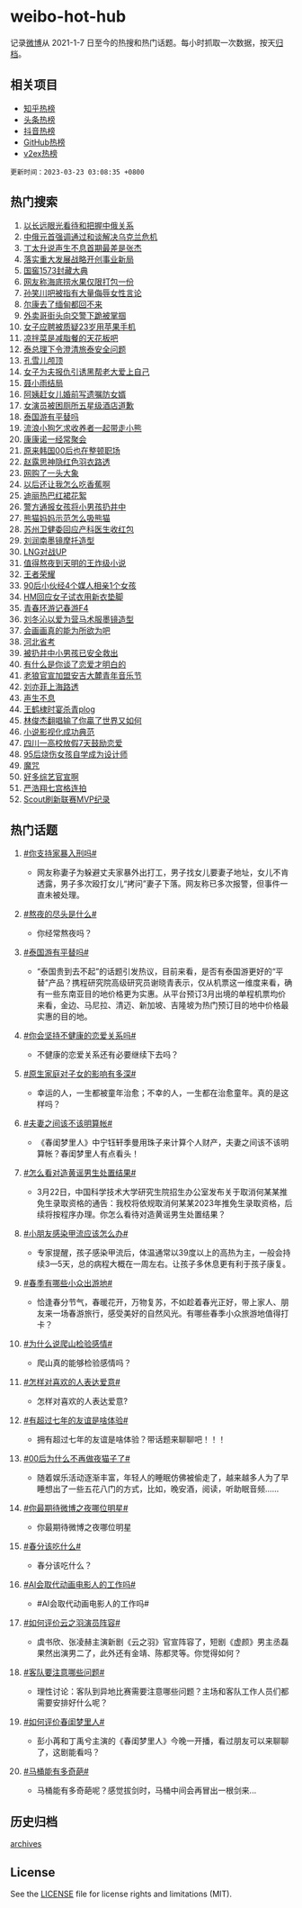 # weibo-hot-hub

记录[微博](https://www.weibo.com)从 2021-1-7 日至今的热搜和热门话题。每小时抓取一次数据，按天[归档](archives)。

## 相关项目

- [知乎热榜](https://github.com/lonnyzhang423/zhihu-hot-hub)
- [头条热榜](https://github.com/lonnyzhang423/toutiao-hot-hub)
- [抖音热榜](https://github.com/lonnyzhang423/douyin-hot-hub)
- [GitHub热榜](https://github.com/lonnyzhang423/github-hot-hub)
- [v2ex热榜](https://github.com/lonnyzhang423/v2ex-hot-hub)


`更新时间：2023-03-23 03:08:35 +0800`

## 热门搜索

1. [以长远眼光看待和把握中俄关系](https://m.weibo.cn/search?containerid=100103type%3D1%26t%3D10%26q%3D%23%E4%BB%A5%E9%95%BF%E8%BF%9C%E7%9C%BC%E5%85%89%E7%9C%8B%E5%BE%85%E5%92%8C%E6%8A%8A%E6%8F%A1%E4%B8%AD%E4%BF%84%E5%85%B3%E7%B3%BB%23&stream_entry_id=51&isnewpage=1&extparam=seat%3D1%26stream_entry_id%3D51%26c_type%3D51%26dgr%3D0%26pos%3D0%26filter_type%3Drealtimehot%26cate%3D10103%26display_time%3D1679512113%26pre_seqid%3D167951155010992655197&luicode=10000011&lfid=106003type%253D25%2526t%253D3%2526disable_hot%253D1%2526filter_type%253Drealtimehot)
1. [中俄元首强调通过和谈解决乌克兰危机](https://m.weibo.cn/search?containerid=100103type%3D1%26t%3D10%26q%3D%23%E4%B8%AD%E4%BF%84%E5%85%83%E9%A6%96%E5%BC%BA%E8%B0%83%E9%80%9A%E8%BF%87%E5%92%8C%E8%B0%88%E8%A7%A3%E5%86%B3%E4%B9%8C%E5%85%8B%E5%85%B0%E5%8D%B1%E6%9C%BA%23&stream_entry_id=31&isnewpage=1&extparam=seat%3D1%26band_rank%3D1%26cate%3D5001%26realpos%3D1%26dgr%3D0%26flag%3D0%26c_type%3D31%26q%3D%2523%25E4%25B8%25AD%25E4%25BF%2584%25E5%2585%2583%25E9%25A6%2596%25E5%25BC%25BA%25E8%25B0%2583%25E9%2580%259A%25E8%25BF%2587%25E5%2592%258C%25E8%25B0%2588%25E8%25A7%25A3%25E5%2586%25B3%25E4%25B9%258C%25E5%2585%258B%25E5%2585%25B0%25E5%258D%25B1%25E6%259C%25BA%2523%26stream_entry_id%3D31%26pos%3D0%26filter_type%3Drealtimehot%26lcate%3D5001%26display_time%3D1679512113%26pre_seqid%3D167951155010992655197&luicode=10000011&lfid=106003type%253D25%2526t%253D3%2526disable_hot%253D1%2526filter_type%253Drealtimehot)
1. [丁太升说声生不息首期最差是张杰](https://m.weibo.cn/search?containerid=100103type%3D1%26t%3D10%26q%3D%23%E4%B8%81%E5%A4%AA%E5%8D%87%E8%AF%B4%E5%A3%B0%E7%94%9F%E4%B8%8D%E6%81%AF%E9%A6%96%E6%9C%9F%E6%9C%80%E5%B7%AE%E6%98%AF%E5%BC%A0%E6%9D%B0%23&stream_entry_id=31&isnewpage=1&extparam=seat%3D1%26band_rank%3D2%26cate%3D5001%26realpos%3D2%26dgr%3D0%26flag%3D0%26c_type%3D31%26q%3D%2523%25E4%25B8%2581%25E5%25A4%25AA%25E5%258D%2587%25E8%25AF%25B4%25E5%25A3%25B0%25E7%2594%259F%25E4%25B8%258D%25E6%2581%25AF%25E9%25A6%2596%25E6%259C%259F%25E6%259C%2580%25E5%25B7%25AE%25E6%2598%25AF%25E5%25BC%25A0%25E6%259D%25B0%2523%26stream_entry_id%3D31%26pos%3D1%26filter_type%3Drealtimehot%26lcate%3D5001%26display_time%3D1679512113%26pre_seqid%3D167951155010992655197&luicode=10000011&lfid=106003type%253D25%2526t%253D3%2526disable_hot%253D1%2526filter_type%253Drealtimehot)
1. [落实重大发展战略开创事业新局](https://m.weibo.cn/search?containerid=100103type%3D1%26t%3D10%26q%3D%23%E8%90%BD%E5%AE%9E%E9%87%8D%E5%A4%A7%E5%8F%91%E5%B1%95%E6%88%98%E7%95%A5%E5%BC%80%E5%88%9B%E4%BA%8B%E4%B8%9A%E6%96%B0%E5%B1%80%23&stream_entry_id=31&isnewpage=1&extparam=seat%3D1%26band_rank%3D3%26cate%3D5001%26realpos%3D3%26dgr%3D0%26flag%3D0%26c_type%3D31%26q%3D%2523%25E8%2590%25BD%25E5%25AE%259E%25E9%2587%258D%25E5%25A4%25A7%25E5%258F%2591%25E5%25B1%2595%25E6%2588%2598%25E7%2595%25A5%25E5%25BC%2580%25E5%2588%259B%25E4%25BA%258B%25E4%25B8%259A%25E6%2596%25B0%25E5%25B1%2580%2523%26stream_entry_id%3D31%26pos%3D2%26filter_type%3Drealtimehot%26lcate%3D5001%26display_time%3D1679512113%26pre_seqid%3D167951155010992655197&luicode=10000011&lfid=106003type%253D25%2526t%253D3%2526disable_hot%253D1%2526filter_type%253Drealtimehot)
1. [国窖1573封藏大典](https://m.weibo.cn/search?containerid=100103type%3D1%26t%3D10%26q%3D%23%E5%9B%BD%E7%AA%961573%E5%B0%81%E8%97%8F%E5%A4%A7%E5%85%B8%23&stream_entry_id=31&isnewpage=1&extparam=seat%3D1%26band_rank%3D4%26topic_ad%3D1%26cate%3D5001%26dgr%3D0%26c_type%3D31%26q%3D%2523%25E5%259B%25BD%25E7%25AA%25961573%25E5%25B0%2581%25E8%2597%258F%25E5%25A4%25A7%25E5%2585%25B8%2523%26stream_entry_id%3D31%26pos%3D3%26filter_type%3Drealtimehot%26lcate%3D5001%26adid%3D183549%26display_time%3D1679512113%26pre_seqid%3D167951155010992655197&luicode=10000011&lfid=106003type%253D25%2526t%253D3%2526disable_hot%253D1%2526filter_type%253Drealtimehot)
1. [网友称海底捞水果仅限打包一份](https://m.weibo.cn/search?containerid=100103type%3D1%26t%3D10%26q%3D%23%E7%BD%91%E5%8F%8B%E7%A7%B0%E6%B5%B7%E5%BA%95%E6%8D%9E%E6%B0%B4%E6%9E%9C%E4%BB%85%E9%99%90%E6%89%93%E5%8C%85%E4%B8%80%E4%BB%BD%23&stream_entry_id=31&isnewpage=1&extparam=seat%3D1%26band_rank%3D4%26cate%3D5001%26realpos%3D4%26dgr%3D0%26flag%3D1%26c_type%3D31%26q%3D%2523%25E7%25BD%2591%25E5%258F%258B%25E7%25A7%25B0%25E6%25B5%25B7%25E5%25BA%2595%25E6%258D%259E%25E6%25B0%25B4%25E6%259E%259C%25E4%25BB%2585%25E9%2599%2590%25E6%2589%2593%25E5%258C%2585%25E4%25B8%2580%25E4%25BB%25BD%2523%26stream_entry_id%3D31%26pos%3D4%26filter_type%3Drealtimehot%26lcate%3D5001%26display_time%3D1679512113%26pre_seqid%3D167951155010992655197&luicode=10000011&lfid=106003type%253D25%2526t%253D3%2526disable_hot%253D1%2526filter_type%253Drealtimehot)
1. [孙笑川吧被指有大量侮辱女性言论](https://m.weibo.cn/search?containerid=100103type%3D1%26t%3D10%26q%3D%23%E5%AD%99%E7%AC%91%E5%B7%9D%E5%90%A7%E8%A2%AB%E6%8C%87%E6%9C%89%E5%A4%A7%E9%87%8F%E4%BE%AE%E8%BE%B1%E5%A5%B3%E6%80%A7%E8%A8%80%E8%AE%BA%23&stream_entry_id=31&isnewpage=1&extparam=seat%3D1%26band_rank%3D5%26cate%3D5001%26realpos%3D5%26dgr%3D0%26flag%3D0%26c_type%3D31%26q%3D%2523%25E5%25AD%2599%25E7%25AC%2591%25E5%25B7%259D%25E5%2590%25A7%25E8%25A2%25AB%25E6%258C%2587%25E6%259C%2589%25E5%25A4%25A7%25E9%2587%258F%25E4%25BE%25AE%25E8%25BE%25B1%25E5%25A5%25B3%25E6%2580%25A7%25E8%25A8%2580%25E8%25AE%25BA%2523%26stream_entry_id%3D31%26pos%3D5%26filter_type%3Drealtimehot%26lcate%3D5001%26display_time%3D1679512113%26pre_seqid%3D167951155010992655197&luicode=10000011&lfid=106003type%253D25%2526t%253D3%2526disable_hot%253D1%2526filter_type%253Drealtimehot)
1. [尔康去了缅甸都回不来](https://m.weibo.cn/search?containerid=100103type%3D1%26t%3D10%26q%3D%23%E5%B0%94%E5%BA%B7%E5%8E%BB%E4%BA%86%E7%BC%85%E7%94%B8%E9%83%BD%E5%9B%9E%E4%B8%8D%E6%9D%A5%23&stream_entry_id=31&isnewpage=1&extparam=seat%3D1%26band_rank%3D6%26cate%3D5001%26realpos%3D6%26dgr%3D0%26flag%3D2%26c_type%3D31%26q%3D%2523%25E5%25B0%2594%25E5%25BA%25B7%25E5%258E%25BB%25E4%25BA%2586%25E7%25BC%2585%25E7%2594%25B8%25E9%2583%25BD%25E5%259B%259E%25E4%25B8%258D%25E6%259D%25A5%2523%26stream_entry_id%3D31%26pos%3D6%26filter_type%3Drealtimehot%26lcate%3D5001%26display_time%3D1679512113%26pre_seqid%3D167951155010992655197&luicode=10000011&lfid=106003type%253D25%2526t%253D3%2526disable_hot%253D1%2526filter_type%253Drealtimehot)
1. [外卖哥街头向交警下跪被掌掴](https://m.weibo.cn/search?containerid=100103type%3D1%26t%3D10%26q%3D%23%E5%A4%96%E5%8D%96%E5%93%A5%E8%A1%97%E5%A4%B4%E5%90%91%E4%BA%A4%E8%AD%A6%E4%B8%8B%E8%B7%AA%E8%A2%AB%E6%8E%8C%E6%8E%B4%23&stream_entry_id=31&isnewpage=1&extparam=seat%3D1%26band_rank%3D7%26cate%3D5001%26realpos%3D7%26dgr%3D0%26flag%3D0%26c_type%3D31%26q%3D%2523%25E5%25A4%2596%25E5%258D%2596%25E5%2593%25A5%25E8%25A1%2597%25E5%25A4%25B4%25E5%2590%2591%25E4%25BA%25A4%25E8%25AD%25A6%25E4%25B8%258B%25E8%25B7%25AA%25E8%25A2%25AB%25E6%258E%258C%25E6%258E%25B4%2523%26stream_entry_id%3D31%26pos%3D7%26filter_type%3Drealtimehot%26lcate%3D5001%26display_time%3D1679512113%26pre_seqid%3D167951155010992655197&luicode=10000011&lfid=106003type%253D25%2526t%253D3%2526disable_hot%253D1%2526filter_type%253Drealtimehot)
1. [女子应聘被质疑23岁用苹果手机](https://m.weibo.cn/search?containerid=100103type%3D1%26t%3D10%26q%3D%23%E5%A5%B3%E5%AD%90%E5%BA%94%E8%81%98%E8%A2%AB%E8%B4%A8%E7%96%9123%E5%B2%81%E7%94%A8%E8%8B%B9%E6%9E%9C%E6%89%8B%E6%9C%BA%23&stream_entry_id=31&isnewpage=1&extparam=seat%3D1%26band_rank%3D8%26cate%3D5001%26realpos%3D8%26dgr%3D0%26flag%3D0%26c_type%3D31%26q%3D%2523%25E5%25A5%25B3%25E5%25AD%2590%25E5%25BA%2594%25E8%2581%2598%25E8%25A2%25AB%25E8%25B4%25A8%25E7%2596%259123%25E5%25B2%2581%25E7%2594%25A8%25E8%258B%25B9%25E6%259E%259C%25E6%2589%258B%25E6%259C%25BA%2523%26stream_entry_id%3D31%26pos%3D8%26filter_type%3Drealtimehot%26lcate%3D5001%26display_time%3D1679512113%26pre_seqid%3D167951155010992655197&luicode=10000011&lfid=106003type%253D25%2526t%253D3%2526disable_hot%253D1%2526filter_type%253Drealtimehot)
1. [凉拌菜是减脂餐的天花板吧](https://m.weibo.cn/search?containerid=100103type%3D1%26t%3D10%26q%3D%23%E5%87%89%E6%8B%8C%E8%8F%9C%E6%98%AF%E5%87%8F%E8%84%82%E9%A4%90%E7%9A%84%E5%A4%A9%E8%8A%B1%E6%9D%BF%E5%90%A7%23&stream_entry_id=31&isnewpage=1&extparam=seat%3D1%26band_rank%3D9%26cate%3D5001%26realpos%3D9%26dgr%3D0%26flag%3D16%26c_type%3D31%26q%3D%2523%25E5%2587%2589%25E6%258B%258C%25E8%258F%259C%25E6%2598%25AF%25E5%2587%258F%25E8%2584%2582%25E9%25A4%2590%25E7%259A%2584%25E5%25A4%25A9%25E8%258A%25B1%25E6%259D%25BF%25E5%2590%25A7%2523%26stream_entry_id%3D31%26pos%3D9%26filter_type%3Drealtimehot%26lcate%3D5001%26display_time%3D1679512113%26pre_seqid%3D167951155010992655197&luicode=10000011&lfid=106003type%253D25%2526t%253D3%2526disable_hot%253D1%2526filter_type%253Drealtimehot)
1. [泰总理下令澄清旅泰安全问题](https://m.weibo.cn/search?containerid=100103type%3D1%26t%3D10%26q%3D%23%E6%B3%B0%E6%80%BB%E7%90%86%E4%B8%8B%E4%BB%A4%E6%BE%84%E6%B8%85%E6%97%85%E6%B3%B0%E5%AE%89%E5%85%A8%E9%97%AE%E9%A2%98%23&stream_entry_id=31&isnewpage=1&extparam=seat%3D1%26band_rank%3D10%26cate%3D5001%26realpos%3D10%26dgr%3D0%26flag%3D0%26c_type%3D31%26q%3D%2523%25E6%25B3%25B0%25E6%2580%25BB%25E7%2590%2586%25E4%25B8%258B%25E4%25BB%25A4%25E6%25BE%2584%25E6%25B8%2585%25E6%2597%2585%25E6%25B3%25B0%25E5%25AE%2589%25E5%2585%25A8%25E9%2597%25AE%25E9%25A2%2598%2523%26stream_entry_id%3D31%26pos%3D10%26filter_type%3Drealtimehot%26lcate%3D5001%26display_time%3D1679512113%26pre_seqid%3D167951155010992655197&luicode=10000011&lfid=106003type%253D25%2526t%253D3%2526disable_hot%253D1%2526filter_type%253Drealtimehot)
1. [孔雪儿颅顶](https://m.weibo.cn/search?containerid=100103type%3D1%26t%3D10%26q%3D%23%E5%AD%94%E9%9B%AA%E5%84%BF%E9%A2%85%E9%A1%B6%23&stream_entry_id=31&isnewpage=1&extparam=seat%3D1%26band_rank%3D11%26cate%3D5001%26realpos%3D11%26dgr%3D0%26flag%3D2%26c_type%3D31%26q%3D%2523%25E5%25AD%2594%25E9%259B%25AA%25E5%2584%25BF%25E9%25A2%2585%25E9%25A1%25B6%2523%26stream_entry_id%3D31%26pos%3D11%26filter_type%3Drealtimehot%26lcate%3D5001%26display_time%3D1679512113%26pre_seqid%3D167951155010992655197&luicode=10000011&lfid=106003type%253D25%2526t%253D3%2526disable_hot%253D1%2526filter_type%253Drealtimehot)
1. [女子为夫报仇引诱黑帮老大爱上自己](https://m.weibo.cn/search?containerid=100103type%3D1%26t%3D10%26q%3D%23%E5%A5%B3%E5%AD%90%E4%B8%BA%E5%A4%AB%E6%8A%A5%E4%BB%87%E5%BC%95%E8%AF%B1%E9%BB%91%E5%B8%AE%E8%80%81%E5%A4%A7%E7%88%B1%E4%B8%8A%E8%87%AA%E5%B7%B1%23&stream_entry_id=31&isnewpage=1&extparam=seat%3D1%26band_rank%3D12%26cate%3D5001%26realpos%3D12%26dgr%3D0%26flag%3D0%26c_type%3D31%26q%3D%2523%25E5%25A5%25B3%25E5%25AD%2590%25E4%25B8%25BA%25E5%25A4%25AB%25E6%258A%25A5%25E4%25BB%2587%25E5%25BC%2595%25E8%25AF%25B1%25E9%25BB%2591%25E5%25B8%25AE%25E8%2580%2581%25E5%25A4%25A7%25E7%2588%25B1%25E4%25B8%258A%25E8%2587%25AA%25E5%25B7%25B1%2523%26stream_entry_id%3D31%26pos%3D12%26filter_type%3Drealtimehot%26lcate%3D5001%26display_time%3D1679512113%26pre_seqid%3D167951155010992655197&luicode=10000011&lfid=106003type%253D25%2526t%253D3%2526disable_hot%253D1%2526filter_type%253Drealtimehot)
1. [聂小雨结局](https://m.weibo.cn/search?containerid=100103type%3D1%26t%3D10%26q%3D%E8%81%82%E5%B0%8F%E9%9B%A8%E7%BB%93%E5%B1%80&stream_entry_id=31&isnewpage=1&extparam=seat%3D1%26band_rank%3D13%26cate%3D5001%26realpos%3D13%26dgr%3D0%26flag%3D0%26c_type%3D31%26q%3D%25E8%2581%2582%25E5%25B0%258F%25E9%259B%25A8%25E7%25BB%2593%25E5%25B1%2580%26stream_entry_id%3D31%26pos%3D13%26filter_type%3Drealtimehot%26lcate%3D5001%26display_time%3D1679512113%26pre_seqid%3D167951155010992655197&luicode=10000011&lfid=106003type%253D25%2526t%253D3%2526disable_hot%253D1%2526filter_type%253Drealtimehot)
1. [阿姨赶女儿婚前写遗嘱防女婿](https://m.weibo.cn/search?containerid=100103type%3D1%26t%3D10%26q%3D%23%E9%98%BF%E5%A7%A8%E8%B5%B6%E5%A5%B3%E5%84%BF%E5%A9%9A%E5%89%8D%E5%86%99%E9%81%97%E5%98%B1%E9%98%B2%E5%A5%B3%E5%A9%BF%23&stream_entry_id=31&isnewpage=1&extparam=seat%3D1%26band_rank%3D14%26cate%3D5001%26realpos%3D14%26dgr%3D0%26flag%3D0%26c_type%3D31%26q%3D%2523%25E9%2598%25BF%25E5%25A7%25A8%25E8%25B5%25B6%25E5%25A5%25B3%25E5%2584%25BF%25E5%25A9%259A%25E5%2589%258D%25E5%2586%2599%25E9%2581%2597%25E5%2598%25B1%25E9%2598%25B2%25E5%25A5%25B3%25E5%25A9%25BF%2523%26stream_entry_id%3D31%26pos%3D14%26filter_type%3Drealtimehot%26lcate%3D5001%26display_time%3D1679512113%26pre_seqid%3D167951155010992655197&luicode=10000011&lfid=106003type%253D25%2526t%253D3%2526disable_hot%253D1%2526filter_type%253Drealtimehot)
1. [女演员被困厕所五星级酒店道歉](https://m.weibo.cn/search?containerid=100103type%3D1%26t%3D10%26q%3D%23%E5%A5%B3%E6%BC%94%E5%91%98%E8%A2%AB%E5%9B%B0%E5%8E%95%E6%89%80%E4%BA%94%E6%98%9F%E7%BA%A7%E9%85%92%E5%BA%97%E9%81%93%E6%AD%89%23&stream_entry_id=31&isnewpage=1&extparam=seat%3D1%26band_rank%3D15%26cate%3D5001%26realpos%3D15%26dgr%3D0%26flag%3D0%26c_type%3D31%26q%3D%2523%25E5%25A5%25B3%25E6%25BC%2594%25E5%2591%2598%25E8%25A2%25AB%25E5%259B%25B0%25E5%258E%2595%25E6%2589%2580%25E4%25BA%2594%25E6%2598%259F%25E7%25BA%25A7%25E9%2585%2592%25E5%25BA%2597%25E9%2581%2593%25E6%25AD%2589%2523%26stream_entry_id%3D31%26pos%3D15%26filter_type%3Drealtimehot%26lcate%3D5001%26display_time%3D1679512113%26pre_seqid%3D167951155010992655197&luicode=10000011&lfid=106003type%253D25%2526t%253D3%2526disable_hot%253D1%2526filter_type%253Drealtimehot)
1. [泰国游有平替吗](https://m.weibo.cn/search?containerid=100103type%3D1%26t%3D10%26q%3D%23%E6%B3%B0%E5%9B%BD%E6%B8%B8%E6%9C%89%E5%B9%B3%E6%9B%BF%E5%90%97%23&stream_entry_id=31&isnewpage=1&extparam=seat%3D1%26band_rank%3D16%26cate%3D5001%26realpos%3D16%26dgr%3D0%26flag%3D0%26c_type%3D31%26q%3D%2523%25E6%25B3%25B0%25E5%259B%25BD%25E6%25B8%25B8%25E6%259C%2589%25E5%25B9%25B3%25E6%259B%25BF%25E5%2590%2597%2523%26stream_entry_id%3D31%26pos%3D16%26filter_type%3Drealtimehot%26lcate%3D5001%26display_time%3D1679512113%26pre_seqid%3D167951155010992655197&luicode=10000011&lfid=106003type%253D25%2526t%253D3%2526disable_hot%253D1%2526filter_type%253Drealtimehot)
1. [流浪小狗乞求收养者一起带走小熊](https://m.weibo.cn/search?containerid=100103type%3D1%26t%3D10%26q%3D%23%E6%B5%81%E6%B5%AA%E5%B0%8F%E7%8B%97%E4%B9%9E%E6%B1%82%E6%94%B6%E5%85%BB%E8%80%85%E4%B8%80%E8%B5%B7%E5%B8%A6%E8%B5%B0%E5%B0%8F%E7%86%8A%23&stream_entry_id=31&isnewpage=1&extparam=seat%3D1%26band_rank%3D17%26cate%3D5001%26realpos%3D17%26dgr%3D0%26flag%3D0%26c_type%3D31%26q%3D%2523%25E6%25B5%2581%25E6%25B5%25AA%25E5%25B0%258F%25E7%258B%2597%25E4%25B9%259E%25E6%25B1%2582%25E6%2594%25B6%25E5%2585%25BB%25E8%2580%2585%25E4%25B8%2580%25E8%25B5%25B7%25E5%25B8%25A6%25E8%25B5%25B0%25E5%25B0%258F%25E7%2586%258A%2523%26stream_entry_id%3D31%26pos%3D17%26filter_type%3Drealtimehot%26lcate%3D5001%26display_time%3D1679512113%26pre_seqid%3D167951155010992655197&luicode=10000011&lfid=106003type%253D25%2526t%253D3%2526disable_hot%253D1%2526filter_type%253Drealtimehot)
1. [康康诺一经常聚会](https://m.weibo.cn/search?containerid=100103type%3D1%26t%3D10%26q%3D%23%E5%BA%B7%E5%BA%B7%E8%AF%BA%E4%B8%80%E7%BB%8F%E5%B8%B8%E8%81%9A%E4%BC%9A%23&stream_entry_id=31&isnewpage=1&extparam=seat%3D1%26band_rank%3D18%26cate%3D5001%26realpos%3D18%26dgr%3D0%26flag%3D0%26c_type%3D31%26q%3D%2523%25E5%25BA%25B7%25E5%25BA%25B7%25E8%25AF%25BA%25E4%25B8%2580%25E7%25BB%258F%25E5%25B8%25B8%25E8%2581%259A%25E4%25BC%259A%2523%26stream_entry_id%3D31%26pos%3D18%26filter_type%3Drealtimehot%26lcate%3D5001%26display_time%3D1679512113%26pre_seqid%3D167951155010992655197&luicode=10000011&lfid=106003type%253D25%2526t%253D3%2526disable_hot%253D1%2526filter_type%253Drealtimehot)
1. [原来韩国00后也在整顿职场](https://m.weibo.cn/search?containerid=100103type%3D1%26t%3D10%26q%3D%23%E5%8E%9F%E6%9D%A5%E9%9F%A9%E5%9B%BD00%E5%90%8E%E4%B9%9F%E5%9C%A8%E6%95%B4%E9%A1%BF%E8%81%8C%E5%9C%BA%23&stream_entry_id=31&isnewpage=1&extparam=seat%3D1%26band_rank%3D19%26cate%3D5001%26realpos%3D19%26dgr%3D0%26flag%3D0%26c_type%3D31%26q%3D%2523%25E5%258E%259F%25E6%259D%25A5%25E9%259F%25A9%25E5%259B%25BD00%25E5%2590%258E%25E4%25B9%259F%25E5%259C%25A8%25E6%2595%25B4%25E9%25A1%25BF%25E8%2581%258C%25E5%259C%25BA%2523%26stream_entry_id%3D31%26pos%3D19%26filter_type%3Drealtimehot%26lcate%3D5001%26display_time%3D1679512113%26pre_seqid%3D167951155010992655197&luicode=10000011&lfid=106003type%253D25%2526t%253D3%2526disable_hot%253D1%2526filter_type%253Drealtimehot)
1. [赵露思神隐红色羽衣路透](https://m.weibo.cn/search?containerid=100103type%3D1%26t%3D10%26q%3D%23%E8%B5%B5%E9%9C%B2%E6%80%9D%E7%A5%9E%E9%9A%90%E7%BA%A2%E8%89%B2%E7%BE%BD%E8%A1%A3%E8%B7%AF%E9%80%8F%23&stream_entry_id=31&isnewpage=1&extparam=seat%3D1%26band_rank%3D20%26cate%3D5001%26realpos%3D20%26dgr%3D0%26flag%3D1%26c_type%3D31%26q%3D%2523%25E8%25B5%25B5%25E9%259C%25B2%25E6%2580%259D%25E7%25A5%259E%25E9%259A%2590%25E7%25BA%25A2%25E8%2589%25B2%25E7%25BE%25BD%25E8%25A1%25A3%25E8%25B7%25AF%25E9%2580%258F%2523%26stream_entry_id%3D31%26pos%3D20%26filter_type%3Drealtimehot%26lcate%3D5001%26display_time%3D1679512113%26pre_seqid%3D167951155010992655197&luicode=10000011&lfid=106003type%253D25%2526t%253D3%2526disable_hot%253D1%2526filter_type%253Drealtimehot)
1. [网购了一头大象](https://m.weibo.cn/search?containerid=100103type%3D1%26t%3D10%26q%3D%23%E7%BD%91%E8%B4%AD%E4%BA%86%E4%B8%80%E5%A4%B4%E5%A4%A7%E8%B1%A1%23&stream_entry_id=31&isnewpage=1&extparam=seat%3D1%26band_rank%3D21%26cate%3D5001%26realpos%3D21%26dgr%3D0%26flag%3D0%26c_type%3D31%26q%3D%2523%25E7%25BD%2591%25E8%25B4%25AD%25E4%25BA%2586%25E4%25B8%2580%25E5%25A4%25B4%25E5%25A4%25A7%25E8%25B1%25A1%2523%26stream_entry_id%3D31%26pos%3D21%26filter_type%3Drealtimehot%26lcate%3D5001%26display_time%3D1679512113%26pre_seqid%3D167951155010992655197&luicode=10000011&lfid=106003type%253D25%2526t%253D3%2526disable_hot%253D1%2526filter_type%253Drealtimehot)
1. [以后还让我怎么吃香蕉啊](https://m.weibo.cn/search?containerid=100103type%3D1%26t%3D10%26q%3D%23%E4%BB%A5%E5%90%8E%E8%BF%98%E8%AE%A9%E6%88%91%E6%80%8E%E4%B9%88%E5%90%83%E9%A6%99%E8%95%89%E5%95%8A%23&stream_entry_id=31&isnewpage=1&extparam=seat%3D1%26band_rank%3D22%26cate%3D5001%26realpos%3D22%26dgr%3D0%26flag%3D0%26c_type%3D31%26q%3D%2523%25E4%25BB%25A5%25E5%2590%258E%25E8%25BF%2598%25E8%25AE%25A9%25E6%2588%2591%25E6%2580%258E%25E4%25B9%2588%25E5%2590%2583%25E9%25A6%2599%25E8%2595%2589%25E5%2595%258A%2523%26stream_entry_id%3D31%26pos%3D22%26filter_type%3Drealtimehot%26lcate%3D5001%26display_time%3D1679512113%26pre_seqid%3D167951155010992655197&luicode=10000011&lfid=106003type%253D25%2526t%253D3%2526disable_hot%253D1%2526filter_type%253Drealtimehot)
1. [迪丽热巴红裙花絮](https://m.weibo.cn/search?containerid=100103type%3D1%26t%3D10%26q%3D%23%E8%BF%AA%E4%B8%BD%E7%83%AD%E5%B7%B4%E7%BA%A2%E8%A3%99%E8%8A%B1%E7%B5%AE%23&stream_entry_id=31&isnewpage=1&extparam=seat%3D1%26band_rank%3D23%26cate%3D5001%26realpos%3D23%26dgr%3D0%26flag%3D0%26c_type%3D31%26q%3D%2523%25E8%25BF%25AA%25E4%25B8%25BD%25E7%2583%25AD%25E5%25B7%25B4%25E7%25BA%25A2%25E8%25A3%2599%25E8%258A%25B1%25E7%25B5%25AE%2523%26stream_entry_id%3D31%26pos%3D23%26filter_type%3Drealtimehot%26lcate%3D5001%26display_time%3D1679512113%26pre_seqid%3D167951155010992655197&luicode=10000011&lfid=106003type%253D25%2526t%253D3%2526disable_hot%253D1%2526filter_type%253Drealtimehot)
1. [警方通报女孩将小男孩扔井中](https://m.weibo.cn/search?containerid=100103type%3D1%26t%3D10%26q%3D%23%E8%AD%A6%E6%96%B9%E9%80%9A%E6%8A%A5%E5%A5%B3%E5%AD%A9%E5%B0%86%E5%B0%8F%E7%94%B7%E5%AD%A9%E6%89%94%E4%BA%95%E4%B8%AD%23&stream_entry_id=31&isnewpage=1&extparam=seat%3D1%26band_rank%3D24%26cate%3D5001%26realpos%3D24%26dgr%3D0%26flag%3D0%26c_type%3D31%26q%3D%2523%25E8%25AD%25A6%25E6%2596%25B9%25E9%2580%259A%25E6%258A%25A5%25E5%25A5%25B3%25E5%25AD%25A9%25E5%25B0%2586%25E5%25B0%258F%25E7%2594%25B7%25E5%25AD%25A9%25E6%2589%2594%25E4%25BA%2595%25E4%25B8%25AD%2523%26stream_entry_id%3D31%26pos%3D24%26filter_type%3Drealtimehot%26lcate%3D5001%26display_time%3D1679512113%26pre_seqid%3D167951155010992655197&luicode=10000011&lfid=106003type%253D25%2526t%253D3%2526disable_hot%253D1%2526filter_type%253Drealtimehot)
1. [熊猫妈妈示范怎么吸熊猫](https://m.weibo.cn/search?containerid=100103type%3D1%26t%3D10%26q%3D%23%E7%86%8A%E7%8C%AB%E5%A6%88%E5%A6%88%E7%A4%BA%E8%8C%83%E6%80%8E%E4%B9%88%E5%90%B8%E7%86%8A%E7%8C%AB%23&stream_entry_id=31&isnewpage=1&extparam=seat%3D1%26band_rank%3D25%26cate%3D5001%26realpos%3D25%26dgr%3D0%26flag%3D0%26c_type%3D31%26q%3D%2523%25E7%2586%258A%25E7%258C%25AB%25E5%25A6%2588%25E5%25A6%2588%25E7%25A4%25BA%25E8%258C%2583%25E6%2580%258E%25E4%25B9%2588%25E5%2590%25B8%25E7%2586%258A%25E7%258C%25AB%2523%26stream_entry_id%3D31%26pos%3D25%26filter_type%3Drealtimehot%26lcate%3D5001%26display_time%3D1679512113%26pre_seqid%3D167951155010992655197&luicode=10000011&lfid=106003type%253D25%2526t%253D3%2526disable_hot%253D1%2526filter_type%253Drealtimehot)
1. [苏州卫健委回应产科医生收红包](https://m.weibo.cn/search?containerid=100103type%3D1%26t%3D10%26q%3D%23%E8%8B%8F%E5%B7%9E%E5%8D%AB%E5%81%A5%E5%A7%94%E5%9B%9E%E5%BA%94%E4%BA%A7%E7%A7%91%E5%8C%BB%E7%94%9F%E6%94%B6%E7%BA%A2%E5%8C%85%23&stream_entry_id=31&isnewpage=1&extparam=seat%3D1%26band_rank%3D26%26cate%3D5001%26realpos%3D26%26dgr%3D0%26flag%3D0%26c_type%3D31%26q%3D%2523%25E8%258B%258F%25E5%25B7%259E%25E5%258D%25AB%25E5%2581%25A5%25E5%25A7%2594%25E5%259B%259E%25E5%25BA%2594%25E4%25BA%25A7%25E7%25A7%2591%25E5%258C%25BB%25E7%2594%259F%25E6%2594%25B6%25E7%25BA%25A2%25E5%258C%2585%2523%26stream_entry_id%3D31%26pos%3D26%26filter_type%3Drealtimehot%26lcate%3D5001%26display_time%3D1679512113%26pre_seqid%3D167951155010992655197&luicode=10000011&lfid=106003type%253D25%2526t%253D3%2526disable_hot%253D1%2526filter_type%253Drealtimehot)
1. [刘润南墨镜摩托造型](https://m.weibo.cn/search?containerid=100103type%3D1%26t%3D10%26q%3D%23%E5%88%98%E6%B6%A6%E5%8D%97%E5%A2%A8%E9%95%9C%E6%91%A9%E6%89%98%E9%80%A0%E5%9E%8B%23&stream_entry_id=31&isnewpage=1&extparam=seat%3D1%26band_rank%3D27%26cate%3D5001%26realpos%3D27%26dgr%3D0%26flag%3D0%26c_type%3D31%26q%3D%2523%25E5%2588%2598%25E6%25B6%25A6%25E5%258D%2597%25E5%25A2%25A8%25E9%2595%259C%25E6%2591%25A9%25E6%2589%2598%25E9%2580%25A0%25E5%259E%258B%2523%26stream_entry_id%3D31%26pos%3D27%26filter_type%3Drealtimehot%26lcate%3D5001%26display_time%3D1679512113%26pre_seqid%3D167951155010992655197&luicode=10000011&lfid=106003type%253D25%2526t%253D3%2526disable_hot%253D1%2526filter_type%253Drealtimehot)
1. [LNG对战UP](https://m.weibo.cn/search?containerid=100103type%3D1%26t%3D10%26q%3D%23LNG%E5%AF%B9%E6%88%98UP%23&stream_entry_id=31&isnewpage=1&extparam=seat%3D1%26band_rank%3D28%26cate%3D5001%26realpos%3D28%26dgr%3D0%26flag%3D0%26c_type%3D31%26q%3D%2523LNG%25E5%25AF%25B9%25E6%2588%2598UP%2523%26stream_entry_id%3D31%26pos%3D28%26filter_type%3Drealtimehot%26lcate%3D5001%26display_time%3D1679512113%26pre_seqid%3D167951155010992655197&luicode=10000011&lfid=106003type%253D25%2526t%253D3%2526disable_hot%253D1%2526filter_type%253Drealtimehot)
1. [值得熬夜到天明的王炸级小说](https://m.weibo.cn/search?containerid=100103type%3D1%26t%3D10%26q%3D%23%E5%80%BC%E5%BE%97%E7%86%AC%E5%A4%9C%E5%88%B0%E5%A4%A9%E6%98%8E%E7%9A%84%E7%8E%8B%E7%82%B8%E7%BA%A7%E5%B0%8F%E8%AF%B4%23&stream_entry_id=31&isnewpage=1&extparam=seat%3D1%26band_rank%3D29%26cate%3D5001%26realpos%3D29%26dgr%3D0%26flag%3D0%26c_type%3D31%26q%3D%2523%25E5%2580%25BC%25E5%25BE%2597%25E7%2586%25AC%25E5%25A4%259C%25E5%2588%25B0%25E5%25A4%25A9%25E6%2598%258E%25E7%259A%2584%25E7%258E%258B%25E7%2582%25B8%25E7%25BA%25A7%25E5%25B0%258F%25E8%25AF%25B4%2523%26stream_entry_id%3D31%26pos%3D29%26filter_type%3Drealtimehot%26lcate%3D5001%26display_time%3D1679512113%26pre_seqid%3D167951155010992655197&luicode=10000011&lfid=106003type%253D25%2526t%253D3%2526disable_hot%253D1%2526filter_type%253Drealtimehot)
1. [王者荣耀](https://m.weibo.cn/search?containerid=100103type%3D1%26t%3D10%26q%3D%23%E7%8E%8B%E8%80%85%E8%8D%A3%E8%80%80%23&stream_entry_id=31&isnewpage=1&extparam=seat%3D1%26band_rank%3D30%26cate%3D5001%26realpos%3D30%26dgr%3D0%26flag%3D0%26c_type%3D31%26q%3D%2523%25E7%258E%258B%25E8%2580%2585%25E8%258D%25A3%25E8%2580%2580%2523%26stream_entry_id%3D31%26pos%3D30%26filter_type%3Drealtimehot%26lcate%3D5001%26display_time%3D1679512113%26pre_seqid%3D167951155010992655197&luicode=10000011&lfid=106003type%253D25%2526t%253D3%2526disable_hot%253D1%2526filter_type%253Drealtimehot)
1. [90后小伙经4个媒人相亲1个女孩](https://m.weibo.cn/search?containerid=100103type%3D1%26t%3D10%26q%3D%2390%E5%90%8E%E5%B0%8F%E4%BC%99%E7%BB%8F4%E4%B8%AA%E5%AA%92%E4%BA%BA%E7%9B%B8%E4%BA%B21%E4%B8%AA%E5%A5%B3%E5%AD%A9%23&stream_entry_id=31&isnewpage=1&extparam=seat%3D1%26band_rank%3D31%26cate%3D5001%26realpos%3D31%26dgr%3D0%26flag%3D0%26c_type%3D31%26q%3D%252390%25E5%2590%258E%25E5%25B0%258F%25E4%25BC%2599%25E7%25BB%258F4%25E4%25B8%25AA%25E5%25AA%2592%25E4%25BA%25BA%25E7%259B%25B8%25E4%25BA%25B21%25E4%25B8%25AA%25E5%25A5%25B3%25E5%25AD%25A9%2523%26stream_entry_id%3D31%26pos%3D31%26filter_type%3Drealtimehot%26lcate%3D5001%26display_time%3D1679512113%26pre_seqid%3D167951155010992655197&luicode=10000011&lfid=106003type%253D25%2526t%253D3%2526disable_hot%253D1%2526filter_type%253Drealtimehot)
1. [HM回应女子试衣用新衣垫脚](https://m.weibo.cn/search?containerid=100103type%3D1%26t%3D10%26q%3D%23HM%E5%9B%9E%E5%BA%94%E5%A5%B3%E5%AD%90%E8%AF%95%E8%A1%A3%E7%94%A8%E6%96%B0%E8%A1%A3%E5%9E%AB%E8%84%9A%23&stream_entry_id=31&isnewpage=1&extparam=seat%3D1%26band_rank%3D32%26cate%3D5001%26realpos%3D32%26dgr%3D0%26flag%3D0%26c_type%3D31%26q%3D%2523HM%25E5%259B%259E%25E5%25BA%2594%25E5%25A5%25B3%25E5%25AD%2590%25E8%25AF%2595%25E8%25A1%25A3%25E7%2594%25A8%25E6%2596%25B0%25E8%25A1%25A3%25E5%259E%25AB%25E8%2584%259A%2523%26stream_entry_id%3D31%26pos%3D32%26filter_type%3Drealtimehot%26lcate%3D5001%26display_time%3D1679512113%26pre_seqid%3D167951155010992655197&luicode=10000011&lfid=106003type%253D25%2526t%253D3%2526disable_hot%253D1%2526filter_type%253Drealtimehot)
1. [青春环游记春游F4](https://m.weibo.cn/search?containerid=100103type%3D1%26t%3D10%26q%3D%23%E9%9D%92%E6%98%A5%E7%8E%AF%E6%B8%B8%E8%AE%B0%E6%98%A5%E6%B8%B8F4%23&stream_entry_id=31&isnewpage=1&extparam=seat%3D1%26band_rank%3D33%26cate%3D5001%26realpos%3D33%26dgr%3D0%26flag%3D0%26c_type%3D31%26q%3D%2523%25E9%259D%2592%25E6%2598%25A5%25E7%258E%25AF%25E6%25B8%25B8%25E8%25AE%25B0%25E6%2598%25A5%25E6%25B8%25B8F4%2523%26stream_entry_id%3D31%26pos%3D33%26filter_type%3Drealtimehot%26lcate%3D5001%26display_time%3D1679512113%26pre_seqid%3D167951155010992655197&luicode=10000011&lfid=106003type%253D25%2526t%253D3%2526disable_hot%253D1%2526filter_type%253Drealtimehot)
1. [刘冬沁以爱为营马术服墨镜造型](https://m.weibo.cn/search?containerid=100103type%3D1%26t%3D10%26q%3D%23%E5%88%98%E5%86%AC%E6%B2%81%E4%BB%A5%E7%88%B1%E4%B8%BA%E8%90%A5%E9%A9%AC%E6%9C%AF%E6%9C%8D%E5%A2%A8%E9%95%9C%E9%80%A0%E5%9E%8B%23&stream_entry_id=31&isnewpage=1&extparam=seat%3D1%26band_rank%3D34%26cate%3D5001%26realpos%3D34%26dgr%3D0%26flag%3D0%26c_type%3D31%26q%3D%2523%25E5%2588%2598%25E5%2586%25AC%25E6%25B2%2581%25E4%25BB%25A5%25E7%2588%25B1%25E4%25B8%25BA%25E8%2590%25A5%25E9%25A9%25AC%25E6%259C%25AF%25E6%259C%258D%25E5%25A2%25A8%25E9%2595%259C%25E9%2580%25A0%25E5%259E%258B%2523%26stream_entry_id%3D31%26pos%3D34%26filter_type%3Drealtimehot%26lcate%3D5001%26display_time%3D1679512113%26pre_seqid%3D167951155010992655197&luicode=10000011&lfid=106003type%253D25%2526t%253D3%2526disable_hot%253D1%2526filter_type%253Drealtimehot)
1. [会画画真的能为所欲为吧](https://m.weibo.cn/search?containerid=100103type%3D1%26t%3D10%26q%3D%23%E4%BC%9A%E7%94%BB%E7%94%BB%E7%9C%9F%E7%9A%84%E8%83%BD%E4%B8%BA%E6%89%80%E6%AC%B2%E4%B8%BA%E5%90%A7%23&stream_entry_id=31&isnewpage=1&extparam=seat%3D1%26band_rank%3D35%26cate%3D5001%26realpos%3D35%26dgr%3D0%26flag%3D0%26c_type%3D31%26q%3D%2523%25E4%25BC%259A%25E7%2594%25BB%25E7%2594%25BB%25E7%259C%259F%25E7%259A%2584%25E8%2583%25BD%25E4%25B8%25BA%25E6%2589%2580%25E6%25AC%25B2%25E4%25B8%25BA%25E5%2590%25A7%2523%26stream_entry_id%3D31%26pos%3D35%26filter_type%3Drealtimehot%26lcate%3D5001%26display_time%3D1679512113%26pre_seqid%3D167951155010992655197&luicode=10000011&lfid=106003type%253D25%2526t%253D3%2526disable_hot%253D1%2526filter_type%253Drealtimehot)
1. [河北省考](https://m.weibo.cn/search?containerid=100103type%3D1%26t%3D10%26q%3D%23%E6%B2%B3%E5%8C%97%E7%9C%81%E8%80%83%23&stream_entry_id=31&isnewpage=1&extparam=seat%3D1%26band_rank%3D36%26cate%3D5001%26realpos%3D36%26dgr%3D0%26flag%3D0%26c_type%3D31%26q%3D%2523%25E6%25B2%25B3%25E5%258C%2597%25E7%259C%2581%25E8%2580%2583%2523%26stream_entry_id%3D31%26pos%3D36%26filter_type%3Drealtimehot%26lcate%3D5001%26display_time%3D1679512113%26pre_seqid%3D167951155010992655197&luicode=10000011&lfid=106003type%253D25%2526t%253D3%2526disable_hot%253D1%2526filter_type%253Drealtimehot)
1. [被扔井中小男孩已安全救出](https://m.weibo.cn/search?containerid=100103type%3D1%26t%3D10%26q%3D%23%E8%A2%AB%E6%89%94%E4%BA%95%E4%B8%AD%E5%B0%8F%E7%94%B7%E5%AD%A9%E5%B7%B2%E5%AE%89%E5%85%A8%E6%95%91%E5%87%BA%23&stream_entry_id=31&isnewpage=1&extparam=seat%3D1%26band_rank%3D37%26cate%3D5001%26realpos%3D37%26dgr%3D0%26flag%3D0%26c_type%3D31%26q%3D%2523%25E8%25A2%25AB%25E6%2589%2594%25E4%25BA%2595%25E4%25B8%25AD%25E5%25B0%258F%25E7%2594%25B7%25E5%25AD%25A9%25E5%25B7%25B2%25E5%25AE%2589%25E5%2585%25A8%25E6%2595%2591%25E5%2587%25BA%2523%26stream_entry_id%3D31%26pos%3D37%26filter_type%3Drealtimehot%26lcate%3D5001%26display_time%3D1679512113%26pre_seqid%3D167951155010992655197&luicode=10000011&lfid=106003type%253D25%2526t%253D3%2526disable_hot%253D1%2526filter_type%253Drealtimehot)
1. [有什么是你谈了恋爱才明白的](https://m.weibo.cn/search?containerid=100103type%3D1%26t%3D10%26q%3D%23%E6%9C%89%E4%BB%80%E4%B9%88%E6%98%AF%E4%BD%A0%E8%B0%88%E4%BA%86%E6%81%8B%E7%88%B1%E6%89%8D%E6%98%8E%E7%99%BD%E7%9A%84%23&stream_entry_id=31&isnewpage=1&extparam=seat%3D1%26band_rank%3D38%26cate%3D5001%26realpos%3D38%26dgr%3D0%26flag%3D0%26c_type%3D31%26q%3D%2523%25E6%259C%2589%25E4%25BB%2580%25E4%25B9%2588%25E6%2598%25AF%25E4%25BD%25A0%25E8%25B0%2588%25E4%25BA%2586%25E6%2581%258B%25E7%2588%25B1%25E6%2589%258D%25E6%2598%258E%25E7%2599%25BD%25E7%259A%2584%2523%26stream_entry_id%3D31%26pos%3D38%26filter_type%3Drealtimehot%26lcate%3D5001%26display_time%3D1679512113%26pre_seqid%3D167951155010992655197&luicode=10000011&lfid=106003type%253D25%2526t%253D3%2526disable_hot%253D1%2526filter_type%253Drealtimehot)
1. [老狼官宣加盟安吉大麓青年音乐节](https://m.weibo.cn/search?containerid=100103type%3D1%26t%3D10%26q%3D%23%E8%80%81%E7%8B%BC%E5%AE%98%E5%AE%A3%E5%8A%A0%E7%9B%9F%E5%AE%89%E5%90%89%E5%A4%A7%E9%BA%93%E9%9D%92%E5%B9%B4%E9%9F%B3%E4%B9%90%E8%8A%82%23&stream_entry_id=31&isnewpage=1&extparam=seat%3D1%26band_rank%3D39%26cate%3D5001%26realpos%3D39%26dgr%3D0%26flag%3D0%26c_type%3D31%26q%3D%2523%25E8%2580%2581%25E7%258B%25BC%25E5%25AE%2598%25E5%25AE%25A3%25E5%258A%25A0%25E7%259B%259F%25E5%25AE%2589%25E5%2590%2589%25E5%25A4%25A7%25E9%25BA%2593%25E9%259D%2592%25E5%25B9%25B4%25E9%259F%25B3%25E4%25B9%2590%25E8%258A%2582%2523%26stream_entry_id%3D31%26pos%3D39%26filter_type%3Drealtimehot%26lcate%3D5001%26display_time%3D1679512113%26pre_seqid%3D167951155010992655197&luicode=10000011&lfid=106003type%253D25%2526t%253D3%2526disable_hot%253D1%2526filter_type%253Drealtimehot)
1. [刘亦菲上海路透](https://m.weibo.cn/search?containerid=100103type%3D1%26t%3D10%26q%3D%23%E5%88%98%E4%BA%A6%E8%8F%B2%E4%B8%8A%E6%B5%B7%E8%B7%AF%E9%80%8F%23&stream_entry_id=31&isnewpage=1&extparam=seat%3D1%26band_rank%3D40%26cate%3D5001%26realpos%3D40%26dgr%3D0%26flag%3D0%26c_type%3D31%26q%3D%2523%25E5%2588%2598%25E4%25BA%25A6%25E8%258F%25B2%25E4%25B8%258A%25E6%25B5%25B7%25E8%25B7%25AF%25E9%2580%258F%2523%26stream_entry_id%3D31%26pos%3D40%26filter_type%3Drealtimehot%26lcate%3D5001%26display_time%3D1679512113%26pre_seqid%3D167951155010992655197&luicode=10000011&lfid=106003type%253D25%2526t%253D3%2526disable_hot%253D1%2526filter_type%253Drealtimehot)
1. [声生不息](https://m.weibo.cn/search?containerid=100103type%3D1%26t%3D10%26q%3D%E5%A3%B0%E7%94%9F%E4%B8%8D%E6%81%AF&stream_entry_id=31&isnewpage=1&extparam=seat%3D1%26band_rank%3D41%26cate%3D5001%26realpos%3D41%26dgr%3D0%26flag%3D0%26c_type%3D31%26q%3D%25E5%25A3%25B0%25E7%2594%259F%25E4%25B8%258D%25E6%2581%25AF%26stream_entry_id%3D31%26pos%3D41%26filter_type%3Drealtimehot%26lcate%3D5001%26display_time%3D1679512113%26pre_seqid%3D167951155010992655197&luicode=10000011&lfid=106003type%253D25%2526t%253D3%2526disable_hot%253D1%2526filter_type%253Drealtimehot)
1. [王鹤棣时宴杀青plog](https://m.weibo.cn/search?containerid=100103type%3D1%26t%3D10%26q%3D%23%E7%8E%8B%E9%B9%A4%E6%A3%A3%E6%97%B6%E5%AE%B4%E6%9D%80%E9%9D%92plog%23&stream_entry_id=31&isnewpage=1&extparam=seat%3D1%26band_rank%3D42%26cate%3D5001%26realpos%3D42%26dgr%3D0%26flag%3D0%26c_type%3D31%26q%3D%2523%25E7%258E%258B%25E9%25B9%25A4%25E6%25A3%25A3%25E6%2597%25B6%25E5%25AE%25B4%25E6%259D%2580%25E9%259D%2592plog%2523%26stream_entry_id%3D31%26pos%3D42%26filter_type%3Drealtimehot%26lcate%3D5001%26display_time%3D1679512113%26pre_seqid%3D167951155010992655197&luicode=10000011&lfid=106003type%253D25%2526t%253D3%2526disable_hot%253D1%2526filter_type%253Drealtimehot)
1. [林俊杰翻唱输了你贏了世界又如何](https://m.weibo.cn/search?containerid=100103type%3D1%26t%3D10%26q%3D%23%E6%9E%97%E4%BF%8A%E6%9D%B0%E7%BF%BB%E5%94%B1%E8%BE%93%E4%BA%86%E4%BD%A0%E8%B4%8F%E4%BA%86%E4%B8%96%E7%95%8C%E5%8F%88%E5%A6%82%E4%BD%95%23&stream_entry_id=31&isnewpage=1&extparam=seat%3D1%26band_rank%3D43%26cate%3D5001%26realpos%3D43%26dgr%3D0%26flag%3D0%26c_type%3D31%26q%3D%2523%25E6%259E%2597%25E4%25BF%258A%25E6%259D%25B0%25E7%25BF%25BB%25E5%2594%25B1%25E8%25BE%2593%25E4%25BA%2586%25E4%25BD%25A0%25E8%25B4%258F%25E4%25BA%2586%25E4%25B8%2596%25E7%2595%258C%25E5%258F%2588%25E5%25A6%2582%25E4%25BD%2595%2523%26stream_entry_id%3D31%26pos%3D43%26filter_type%3Drealtimehot%26lcate%3D5001%26display_time%3D1679512113%26pre_seqid%3D167951155010992655197&luicode=10000011&lfid=106003type%253D25%2526t%253D3%2526disable_hot%253D1%2526filter_type%253Drealtimehot)
1. [小说影视化成功典范](https://m.weibo.cn/search?containerid=100103type%3D1%26t%3D10%26q%3D%23%E5%B0%8F%E8%AF%B4%E5%BD%B1%E8%A7%86%E5%8C%96%E6%88%90%E5%8A%9F%E5%85%B8%E8%8C%83%23&stream_entry_id=31&isnewpage=1&extparam=seat%3D1%26band_rank%3D44%26cate%3D5001%26realpos%3D44%26dgr%3D0%26flag%3D0%26c_type%3D31%26q%3D%2523%25E5%25B0%258F%25E8%25AF%25B4%25E5%25BD%25B1%25E8%25A7%2586%25E5%258C%2596%25E6%2588%2590%25E5%258A%259F%25E5%2585%25B8%25E8%258C%2583%2523%26stream_entry_id%3D31%26pos%3D44%26filter_type%3Drealtimehot%26lcate%3D5001%26display_time%3D1679512113%26pre_seqid%3D167951155010992655197&luicode=10000011&lfid=106003type%253D25%2526t%253D3%2526disable_hot%253D1%2526filter_type%253Drealtimehot)
1. [四川一高校放假7天鼓励恋爱](https://m.weibo.cn/search?containerid=100103type%3D1%26t%3D10%26q%3D%23%E5%9B%9B%E5%B7%9D%E4%B8%80%E9%AB%98%E6%A0%A1%E6%94%BE%E5%81%877%E5%A4%A9%E9%BC%93%E5%8A%B1%E6%81%8B%E7%88%B1%23&stream_entry_id=31&isnewpage=1&extparam=seat%3D1%26band_rank%3D45%26cate%3D5001%26realpos%3D45%26dgr%3D0%26flag%3D0%26c_type%3D31%26q%3D%2523%25E5%259B%259B%25E5%25B7%259D%25E4%25B8%2580%25E9%25AB%2598%25E6%25A0%25A1%25E6%2594%25BE%25E5%2581%25877%25E5%25A4%25A9%25E9%25BC%2593%25E5%258A%25B1%25E6%2581%258B%25E7%2588%25B1%2523%26stream_entry_id%3D31%26pos%3D45%26filter_type%3Drealtimehot%26lcate%3D5001%26display_time%3D1679512113%26pre_seqid%3D167951155010992655197&luicode=10000011&lfid=106003type%253D25%2526t%253D3%2526disable_hot%253D1%2526filter_type%253Drealtimehot)
1. [95后烧伤女孩自学成为设计师](https://m.weibo.cn/search?containerid=100103type%3D1%26t%3D10%26q%3D%2395%E5%90%8E%E7%83%A7%E4%BC%A4%E5%A5%B3%E5%AD%A9%E8%87%AA%E5%AD%A6%E6%88%90%E4%B8%BA%E8%AE%BE%E8%AE%A1%E5%B8%88%23&stream_entry_id=31&isnewpage=1&extparam=seat%3D1%26band_rank%3D46%26cate%3D5001%26realpos%3D46%26dgr%3D0%26flag%3D0%26c_type%3D31%26q%3D%252395%25E5%2590%258E%25E7%2583%25A7%25E4%25BC%25A4%25E5%25A5%25B3%25E5%25AD%25A9%25E8%2587%25AA%25E5%25AD%25A6%25E6%2588%2590%25E4%25B8%25BA%25E8%25AE%25BE%25E8%25AE%25A1%25E5%25B8%2588%2523%26stream_entry_id%3D31%26pos%3D46%26filter_type%3Drealtimehot%26lcate%3D5001%26display_time%3D1679512113%26pre_seqid%3D167951155010992655197&luicode=10000011&lfid=106003type%253D25%2526t%253D3%2526disable_hot%253D1%2526filter_type%253Drealtimehot)
1. [魔咒](https://m.weibo.cn/search?containerid=100103type%3D1%26t%3D10%26q%3D%E9%AD%94%E5%92%92&stream_entry_id=31&isnewpage=1&extparam=seat%3D1%26band_rank%3D47%26cate%3D5001%26realpos%3D47%26dgr%3D0%26flag%3D0%26c_type%3D31%26q%3D%25E9%25AD%2594%25E5%2592%2592%26stream_entry_id%3D31%26pos%3D47%26filter_type%3Drealtimehot%26lcate%3D5001%26display_time%3D1679512113%26pre_seqid%3D167951155010992655197&luicode=10000011&lfid=106003type%253D25%2526t%253D3%2526disable_hot%253D1%2526filter_type%253Drealtimehot)
1. [好多综艺官宣啊](https://m.weibo.cn/search?containerid=100103type%3D1%26t%3D10%26q%3D%23%E5%A5%BD%E5%A4%9A%E7%BB%BC%E8%89%BA%E5%AE%98%E5%AE%A3%E5%95%8A%23&stream_entry_id=31&isnewpage=1&extparam=seat%3D1%26band_rank%3D48%26cate%3D5001%26realpos%3D48%26dgr%3D0%26flag%3D0%26c_type%3D31%26q%3D%2523%25E5%25A5%25BD%25E5%25A4%259A%25E7%25BB%25BC%25E8%2589%25BA%25E5%25AE%2598%25E5%25AE%25A3%25E5%2595%258A%2523%26stream_entry_id%3D31%26pos%3D48%26filter_type%3Drealtimehot%26lcate%3D5001%26display_time%3D1679512113%26pre_seqid%3D167951155010992655197&luicode=10000011&lfid=106003type%253D25%2526t%253D3%2526disable_hot%253D1%2526filter_type%253Drealtimehot)
1. [严浩翔七宫格连拍](https://m.weibo.cn/search?containerid=100103type%3D1%26t%3D10%26q%3D%23%E4%B8%A5%E6%B5%A9%E7%BF%94%E4%B8%83%E5%AE%AB%E6%A0%BC%E8%BF%9E%E6%8B%8D%23&stream_entry_id=31&isnewpage=1&extparam=seat%3D1%26band_rank%3D49%26cate%3D5001%26realpos%3D49%26dgr%3D0%26flag%3D0%26c_type%3D31%26q%3D%2523%25E4%25B8%25A5%25E6%25B5%25A9%25E7%25BF%2594%25E4%25B8%2583%25E5%25AE%25AB%25E6%25A0%25BC%25E8%25BF%259E%25E6%258B%258D%2523%26stream_entry_id%3D31%26pos%3D49%26filter_type%3Drealtimehot%26lcate%3D5001%26display_time%3D1679512113%26pre_seqid%3D167951155010992655197&luicode=10000011&lfid=106003type%253D25%2526t%253D3%2526disable_hot%253D1%2526filter_type%253Drealtimehot)
1. [Scout刷新联赛MVP纪录](https://m.weibo.cn/search?containerid=100103type%3D1%26t%3D10%26q%3D%23Scout%E5%88%B7%E6%96%B0%E8%81%94%E8%B5%9BMVP%E7%BA%AA%E5%BD%95%23&stream_entry_id=31&isnewpage=1&extparam=seat%3D1%26band_rank%3D50%26cate%3D5001%26realpos%3D50%26dgr%3D0%26flag%3D0%26c_type%3D31%26q%3D%2523Scout%25E5%2588%25B7%25E6%2596%25B0%25E8%2581%2594%25E8%25B5%259BMVP%25E7%25BA%25AA%25E5%25BD%2595%2523%26stream_entry_id%3D31%26pos%3D50%26filter_type%3Drealtimehot%26lcate%3D5001%26display_time%3D1679512113%26pre_seqid%3D167951155010992655197&luicode=10000011&lfid=106003type%253D25%2526t%253D3%2526disable_hot%253D1%2526filter_type%253Drealtimehot)

## 热门话题

1. [#你支持家暴入刑吗#](https://m.weibo.cn/search?containerid=231522type%3D1%26t%3D10%26q%3D%23%E4%BD%A0%E6%94%AF%E6%8C%81%E5%AE%B6%E6%9A%B4%E5%85%A5%E5%88%91%E5%90%97%23&stream_entry_id=128&isnewpage=1&extparam=seat%3D1%26lcate%3D5004%26dgr%3D0%26pos%3D1-0-0%26cate%3D5004%26unitid%3D1679375493926%26c_type%3D128%26display_time%3D1679512115%26pre_seqid%3D16795121157780250570249&luicode=10000011&lfid=231648_-_4)
    - 网友称妻子为躲避丈夫家暴外出打工，男子找女儿要妻子地址，女儿不肯透露，男子多次殴打女儿“拷问”妻子下落。网友称已多次报警，但事件一直未被处理。

1. [#熬夜的尽头是什么#](https://m.weibo.cn/search?containerid=231522type%3D1%26t%3D10%26q%3D%23%E7%86%AC%E5%A4%9C%E7%9A%84%E5%B0%BD%E5%A4%B4%E6%98%AF%E4%BB%80%E4%B9%88%23&stream_entry_id=128&isnewpage=1&extparam=seat%3D1%26lcate%3D5004%26dgr%3D0%26pos%3D1-0-1%26cate%3D5004%26unitid%3D1679365001576%26c_type%3D128%26display_time%3D1679512115%26pre_seqid%3D16795121157780250570249&luicode=10000011&lfid=231648_-_4)
    - 你经常熬夜吗？

1. [#泰国游有平替吗#](https://m.weibo.cn/search?containerid=231522type%3D1%26t%3D10%26q%3D%23%E6%B3%B0%E5%9B%BD%E6%B8%B8%E6%9C%89%E5%B9%B3%E6%9B%BF%E5%90%97%23&stream_entry_id=128&isnewpage=1&extparam=seat%3D1%26lcate%3D5004%26dgr%3D0%26pos%3D1-0-2%26cate%3D5004%26unitid%3D1679491342160%26c_type%3D128%26display_time%3D1679512115%26pre_seqid%3D16795121157780250570249&luicode=10000011&lfid=231648_-_4)
    - “泰国贵到去不起”的话题引发热议，目前来看，是否有泰国游更好的“平替”产品？携程研究院高级研究员谢晓青表示，仅从机票这一维度来看，确有一些东南亚目的地价格更为实惠。从平台预订3月出境的单程机票均价来看，金边、马尼拉、清迈、新加坡、吉隆坡为热门预订目的地中价格最实惠的目的地。

1. [#你会坚持不健康的恋爱关系吗#](https://m.weibo.cn/search?containerid=231522type%3D1%26t%3D10%26q%3D%23%E4%BD%A0%E4%BC%9A%E5%9D%9A%E6%8C%81%E4%B8%8D%E5%81%A5%E5%BA%B7%E7%9A%84%E6%81%8B%E7%88%B1%E5%85%B3%E7%B3%BB%E5%90%97%23&stream_entry_id=128&isnewpage=1&extparam=seat%3D1%26lcate%3D5004%26dgr%3D0%26pos%3D1-0-3%26cate%3D5004%26unitid%3D1679463432134%26c_type%3D128%26display_time%3D1679512115%26pre_seqid%3D16795121157780250570249&luicode=10000011&lfid=231648_-_4)
    - 不健康的恋爱关系还有必要继续下去吗？

1. [#原生家庭对子女的影响有多深#](https://m.weibo.cn/search?containerid=231522type%3D1%26t%3D10%26q%3D%23%E5%8E%9F%E7%94%9F%E5%AE%B6%E5%BA%AD%E5%AF%B9%E5%AD%90%E5%A5%B3%E7%9A%84%E5%BD%B1%E5%93%8D%E6%9C%89%E5%A4%9A%E6%B7%B1%23&stream_entry_id=128&isnewpage=1&extparam=seat%3D1%26lcate%3D5004%26dgr%3D0%26pos%3D1-0-4%26cate%3D5004%26unitid%3D1679395951002%26c_type%3D128%26display_time%3D1679512115%26pre_seqid%3D16795121157780250570249&luicode=10000011&lfid=231648_-_4)
    - 幸运的人，一生都被童年治愈；不幸的人，一生都在治愈童年。真的是这样吗？

1. [#夫妻之间该不该明算帐#](https://m.weibo.cn/search?containerid=231522type%3D1%26t%3D10%26q%3D%23%E5%A4%AB%E5%A6%BB%E4%B9%8B%E9%97%B4%E8%AF%A5%E4%B8%8D%E8%AF%A5%E6%98%8E%E7%AE%97%E5%B8%90%23&stream_entry_id=128&isnewpage=1&extparam=seat%3D1%26lcate%3D5004%26dgr%3D0%26pos%3D1-0-5%26cate%3D5004%26unitid%3D1679407337571%26c_type%3D128%26display_time%3D1679512115%26pre_seqid%3D16795121157780250570249&luicode=10000011&lfid=231648_-_4)
    - 《春闺梦里人》中宁钰轩季曼用珠子来计算个人财产，夫妻之间该不该明算帐？春闺梦里人有点看头！

1. [#怎么看对造黄谣男生处置结果#](https://m.weibo.cn/search?containerid=231522type%3D1%26t%3D10%26q%3D%23%E6%80%8E%E4%B9%88%E7%9C%8B%E5%AF%B9%E9%80%A0%E9%BB%84%E8%B0%A3%E7%94%B7%E7%94%9F%E5%A4%84%E7%BD%AE%E7%BB%93%E6%9E%9C%23&stream_entry_id=128&isnewpage=1&extparam=seat%3D1%26lcate%3D5004%26dgr%3D0%26pos%3D1-0-6%26cate%3D5004%26unitid%3D1679452041575%26c_type%3D128%26display_time%3D1679512115%26pre_seqid%3D16795121157780250570249&luicode=10000011&lfid=231648_-_4)
    - 3月22日，中国科学技术大学研究生院招生办公室发布关于取消何某某推免生录取资格的通告：我校将依规取消何某某2023年推免生录取资格，后续将按程序办理。你怎么看待对造黄谣男生处置结果？

1. [#小朋友感染甲流应该怎么办#](https://m.weibo.cn/search?containerid=231522type%3D1%26t%3D10%26q%3D%23%E5%B0%8F%E6%9C%8B%E5%8F%8B%E6%84%9F%E6%9F%93%E7%94%B2%E6%B5%81%E5%BA%94%E8%AF%A5%E6%80%8E%E4%B9%88%E5%8A%9E%23&stream_entry_id=128&isnewpage=1&extparam=seat%3D1%26lcate%3D5004%26dgr%3D0%26pos%3D1-0-7%26cate%3D5004%26unitid%3D1679383324485%26c_type%3D128%26display_time%3D1679512115%26pre_seqid%3D16795121157780250570249&luicode=10000011&lfid=231648_-_4)
    - 专家提醒，孩子感染甲流后，体温通常以39度以上的高热为主，一般会持续3—5天，总的病程大概在一周左右。让孩子多休息更有利于孩子康复。

1. [#春季有哪些小众出游地#](https://m.weibo.cn/search?containerid=231522type%3D1%26t%3D10%26q%3D%23%E6%98%A5%E5%AD%A3%E6%9C%89%E5%93%AA%E4%BA%9B%E5%B0%8F%E4%BC%97%E5%87%BA%E6%B8%B8%E5%9C%B0%23&stream_entry_id=128&isnewpage=1&extparam=seat%3D1%26lcate%3D5004%26dgr%3D0%26pos%3D1-0-8%26cate%3D5004%26unitid%3D1679371939712%26c_type%3D128%26display_time%3D1679512115%26pre_seqid%3D16795121157780250570249&luicode=10000011&lfid=231648_-_4)
    - 恰逢春分节气，春暖花开，万物复苏，不如趁着春光正好，带上家人、朋友来一场春游旅行，感受美好的自然风光。有哪些春季小众旅游地值得打卡？

1. [#为什么说爬山检验感情#](https://m.weibo.cn/search?containerid=231522type%3D1%26t%3D10%26q%3D%23%E4%B8%BA%E4%BB%80%E4%B9%88%E8%AF%B4%E7%88%AC%E5%B1%B1%E6%A3%80%E9%AA%8C%E6%84%9F%E6%83%85%23&stream_entry_id=128&isnewpage=1&extparam=seat%3D1%26lcate%3D5004%26dgr%3D0%26pos%3D1-0-9%26cate%3D5004%26unitid%3D1679399850036%26c_type%3D128%26display_time%3D1679512115%26pre_seqid%3D16795121157780250570249&luicode=10000011&lfid=231648_-_4)
    - 爬山真的能够检验感情吗？

1. [#怎样对喜欢的人表达爱意#](https://m.weibo.cn/search?containerid=231522type%3D1%26t%3D10%26q%3D%23%E6%80%8E%E6%A0%B7%E5%AF%B9%E5%96%9C%E6%AC%A2%E7%9A%84%E4%BA%BA%E8%A1%A8%E8%BE%BE%E7%88%B1%E6%84%8F%23&stream_entry_id=128&isnewpage=1&extparam=seat%3D1%26lcate%3D5004%26dgr%3D0%26pos%3D1-0-10%26cate%3D5004%26unitid%3D1679480243341%26c_type%3D128%26display_time%3D1679512115%26pre_seqid%3D16795121157780250570249&luicode=10000011&lfid=231648_-_4)
    - 怎样对喜欢的人表达爱意?

1. [#有超过七年的友谊是啥体验#](https://m.weibo.cn/search?containerid=231522type%3D1%26t%3D10%26q%3D%23%E6%9C%89%E8%B6%85%E8%BF%87%E4%B8%83%E5%B9%B4%E7%9A%84%E5%8F%8B%E8%B0%8A%E6%98%AF%E5%95%A5%E4%BD%93%E9%AA%8C%23&stream_entry_id=128&isnewpage=1&extparam=seat%3D1%26lcate%3D5004%26dgr%3D0%26pos%3D1-0-11%26cate%3D5004%26unitid%3D1679484743858%26c_type%3D128%26display_time%3D1679512115%26pre_seqid%3D16795121157780250570249&luicode=10000011&lfid=231648_-_4)
    - 拥有超过七年的友谊是啥体验？带话题来聊聊吧！！！

1. [#00后为什么不再做夜猫子了#](https://m.weibo.cn/search?containerid=231522type%3D1%26t%3D10%26q%3D%2300%E5%90%8E%E4%B8%BA%E4%BB%80%E4%B9%88%E4%B8%8D%E5%86%8D%E5%81%9A%E5%A4%9C%E7%8C%AB%E5%AD%90%E4%BA%86%23&stream_entry_id=128&isnewpage=1&extparam=seat%3D1%26lcate%3D5004%26dgr%3D0%26pos%3D1-0-12%26cate%3D5004%26unitid%3D1679385438754%26c_type%3D128%26display_time%3D1679512115%26pre_seqid%3D16795121157780250570249&luicode=10000011&lfid=231648_-_4)
    - 随着娱乐活动逐渐丰富，年轻人的睡眠仿佛被偷走了，越来越多人为了早睡想出了一些五花八门的方式，比如，晚安酒，阅读，听助眠音频……

1. [#你最期待微博之夜哪位明星#](https://m.weibo.cn/search?containerid=231522type%3D1%26t%3D10%26q%3D%23%E4%BD%A0%E6%9C%80%E6%9C%9F%E5%BE%85%E5%BE%AE%E5%8D%9A%E4%B9%8B%E5%A4%9C%E5%93%AA%E4%BD%8D%E6%98%8E%E6%98%9F%23&stream_entry_id=128&isnewpage=1&extparam=seat%3D1%26lcate%3D5004%26dgr%3D0%26pos%3D1-0-13%26cate%3D5004%26unitid%3D1679369207861%26c_type%3D128%26display_time%3D1679512115%26pre_seqid%3D16795121157780250570249&luicode=10000011&lfid=231648_-_4)
    - 你最期待微博之夜哪位明星

1. [#春分该吃什么#](https://m.weibo.cn/search?containerid=231522type%3D1%26t%3D10%26q%3D%23%E6%98%A5%E5%88%86%E8%AF%A5%E5%90%83%E4%BB%80%E4%B9%88%23&stream_entry_id=128&isnewpage=1&extparam=seat%3D1%26lcate%3D5004%26dgr%3D0%26pos%3D1-0-14%26cate%3D5004%26unitid%3D1679355390310%26c_type%3D128%26display_time%3D1679512115%26pre_seqid%3D16795121157780250570249&luicode=10000011&lfid=231648_-_4)
    - 春分该吃什么？

1. [#AI会取代动画电影人的工作吗#](https://m.weibo.cn/search?containerid=231522type%3D1%26t%3D10%26q%3D%23AI%E4%BC%9A%E5%8F%96%E4%BB%A3%E5%8A%A8%E7%94%BB%E7%94%B5%E5%BD%B1%E4%BA%BA%E7%9A%84%E5%B7%A5%E4%BD%9C%E5%90%97%23&stream_entry_id=128&isnewpage=1&extparam=seat%3D1%26lcate%3D5004%26dgr%3D0%26pos%3D1-0-15%26cate%3D5004%26unitid%3D1679497052454%26c_type%3D128%26display_time%3D1679512115%26pre_seqid%3D16795121157780250570249&luicode=10000011&lfid=231648_-_4)
    - #AI会取代动画电影人的工作吗#

1. [#如何评价云之羽演员阵容#](https://m.weibo.cn/search?containerid=231522type%3D1%26t%3D10%26q%3D%23%E5%A6%82%E4%BD%95%E8%AF%84%E4%BB%B7%E4%BA%91%E4%B9%8B%E7%BE%BD%E6%BC%94%E5%91%98%E9%98%B5%E5%AE%B9%23&stream_entry_id=128&isnewpage=1&extparam=seat%3D1%26lcate%3D5004%26dgr%3D0%26pos%3D1-0-16%26cate%3D5004%26unitid%3D1679505429938%26c_type%3D128%26display_time%3D1679512115%26pre_seqid%3D16795121157780250570249&luicode=10000011&lfid=231648_-_4)
    - 虞书欣、张凌赫主演新剧《云之羽》官宣阵容了，短剧《虚颜》男主丞磊果然出演男二了，此外还有金靖、陈都灵等。你觉得如何？

1. [#客队要注意哪些问题#](https://m.weibo.cn/search?containerid=231522type%3D1%26t%3D10%26q%3D%23%E5%AE%A2%E9%98%9F%E8%A6%81%E6%B3%A8%E6%84%8F%E5%93%AA%E4%BA%9B%E9%97%AE%E9%A2%98%23&stream_entry_id=128&isnewpage=1&extparam=seat%3D1%26lcate%3D5004%26dgr%3D0%26pos%3D1-0-17%26cate%3D5004%26unitid%3D1679354492594%26c_type%3D128%26display_time%3D1679512115%26pre_seqid%3D16795121157780250570249&luicode=10000011&lfid=231648_-_4)
    - 理性讨论：客队到异地比赛需要注意哪些问题？主场和客队工作人员们都需要安排好什么呢？

1. [#如何评价春闺梦里人#](https://m.weibo.cn/search?containerid=231522type%3D1%26t%3D10%26q%3D%23%E5%A6%82%E4%BD%95%E8%AF%84%E4%BB%B7%E6%98%A5%E9%97%BA%E6%A2%A6%E9%87%8C%E4%BA%BA%23&stream_entry_id=128&isnewpage=1&extparam=seat%3D1%26lcate%3D5004%26dgr%3D0%26pos%3D1-0-18%26cate%3D5004%26unitid%3D1679452958381%26c_type%3D128%26display_time%3D1679512115%26pre_seqid%3D16795121157780250570249&luicode=10000011&lfid=231648_-_4)
    - 彭小苒和丁禹兮主演的《春闺梦里人》今晚一开播，看过朋友可以来聊聊了，这剧能看吗？

1. [#马桶能有多奇葩#](https://m.weibo.cn/search?containerid=231522type%3D1%26t%3D10%26q%3D%23%E9%A9%AC%E6%A1%B6%E8%83%BD%E6%9C%89%E5%A4%9A%E5%A5%87%E8%91%A9%23&stream_entry_id=128&isnewpage=1&extparam=seat%3D1%26lcate%3D5004%26dgr%3D0%26pos%3D1-0-19%26cate%3D5004%26unitid%3D1679449621756%26c_type%3D128%26display_time%3D1679512115%26pre_seqid%3D16795121157780250570249&luicode=10000011&lfid=231648_-_4)
    - 马桶能有多奇葩呢？感觉拔剑时，马桶中间会再冒出一根剑来...


## 历史归档

[archives](archives)

## License

See the [LICENSE](LICENSE) file for license rights and limitations (MIT).
